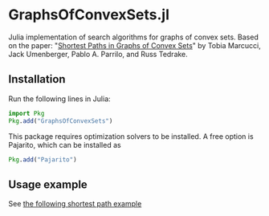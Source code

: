# GraphsOfConvexSets.jl

Julia implementation of search algorithms for graphs of convex sets.
Based on the paper: "[Shortest Paths in Graphs of Convex Sets](https://arxiv.org/abs/2101.11565)" by Tobia Marcucci, Jack Umenberger, Pablo A. Parrilo, and Russ Tedrake.

## Installation

Run the following lines in Julia:
```julia
import Pkg
Pkg.add("GraphsOfConvexSets")
```
This package requires optimization solvers to be installed.
A free option is Pajarito, which can be installed as
```julia
Pkg.add("Pajarito")
```

## Usage example

See [the following shortest path example](examples/shortest_path.jl)
